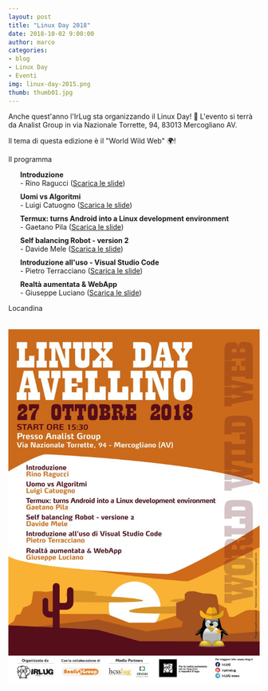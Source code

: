 ```yaml
---
layout: post
title: "Linux Day 2018"
date: 2018-10-02 9:00:00
author: marco
categories:
- blog
- Linux Day
- Eventi
img: linux-day-2015.png
thumb: thumb01.jpg
---
```


Anche quest'anno l'IrLug sta organizzando il Linux Day! 🐧 L'evento si terrà da Analist Group in via Nazionale Torrette, 94, 83013 Mercogliano AV.

Il tema di questa edizione è il "World Wild Web" 🌍!

<!--more-->

<p>Il programma</p>

<style>
    .schedule {
        list-style: none;
    }

    .schedule li {
        margin-top: 10px;
    }
</style>
<ul class="schedule">
    <li><strong>Introduzione</strong><br /> - Rino Ragucci (<a download href="{{ "/assets/slides/linuxday2018/intro.pdf" | prepend: site.baseurl }}">Scarica le slide</a>)</li>
    <li><strong>Uomi vs Algoritmi</strong><br /> - Luigi Catuogno (<a download href="{{ "/assets/slides/linuxday2018/uomini-vs-algoritmi.pdf" | prepend: site.baseurl }}">Scarica le slide</a>)</li>
    <li><strong>Termux: turns Android into a Linux development environment</strong><br /> - Gaetano Pila (<a download href="{{ "/assets/slides/linuxday2018/termux-gaetano-pila.pdf" | prepend: site.baseurl }}">Scarica le slide</a>)</li>
    <li><strong>Self balancing Robot - version 2</strong><br /> - Davide Mele (<a download href="{{ "/assets/slides/linuxday2018/self-balancing-robot.pdf" | prepend: site.baseurl }}">Scarica le slide</a>)</li>
    <li><strong>Introduzione all'uso - Visual Studio Code</strong><br /> - Pietro Terracciano (<a download href="{{ "/assets/slides/linuxday2018/introduzione-vscode.pdf" | prepend: site.baseurl }}">Scarica le slide</a>)</li>
    <li><strong>Realtà aumentata &amp; WebApp</strong><br /> - Giuseppe Luciano (<a download href="{{ "/assets/slides/linuxday2018/ar_webapps.pdf" | prepend: site.baseurl }}">Scarica le slide</a>)</li>
</ul>

<p>Locandina</p>

<img src='/assets/img/events/locandina-linux-day-2018.jpg' class="img-responsive"  style="margin-top: 20px; margin-bottom: 20px;"/>